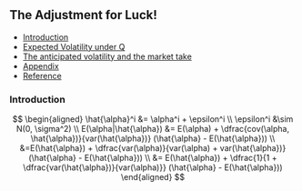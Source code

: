 #

## The Adjustment for Luck!

- [Introduction](#introduction)
- [Expected Volatility under Q](#ma)
- [The anticipated volatility and the market take](#info)
- [Appendix](#appendix)
- [Reference](#ref)

### Introduction <a name="introduction"></a>

$$
\begin{aligned}
\hat{\alpha}^i &= \alpha^i + \epsilon^i \\
\epsilon^i &\sim N(0, \sigma^2) \\
E(\alpha|\hat{\alpha}) &= E(\alpha) + \dfrac{cov(\alpha, \hat{\alpha})}{var(\hat{\alpha})} (\hat{\alpha} - E(\hat{\alpha})) \\
&=E(\hat{\alpha}) + \dfrac{var(\alpha)}{var(\alpha) + var(\hat{\alpha})} (\hat{\alpha} - E(\hat{\alpha})) \\
&= E(\hat{\alpha}) + \dfrac{1}{1 + \dfrac{var(\hat{\alpha})}{var(\alpha)}} (\hat{\alpha} - E(\hat{\alpha}))
\end{aligned}
$$
